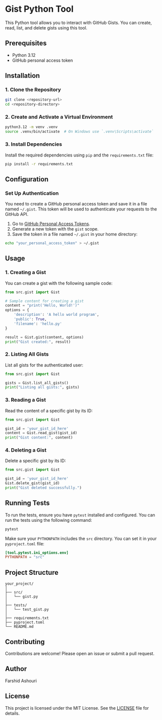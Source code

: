 # Gist Python Tool

This Python tool allows you to interact with GitHub Gists. You can create, read, list, and delete gists using this tool.

## Prerequisites

- Python 3.12
- GitHub personal access token

## Installation

### 1. Clone the Repository

```bash
git clone <repository-url>
cd <repository-directory>
```

### 2. Create and Activate a Virtual Environment

```bash
python3.12 -m venv .venv
source .venv/bin/activate  # On Windows use `.venv\Scripts\activate`
```

### 3. Install Dependencies

Install the required dependencies using `pip` and the `requirements.txt` file:

```bash
pip install -r requirements.txt
```

## Configuration

### Set Up Authentication

You need to create a GitHub personal access token and save it in a file named `~/.gist`. This token will be used to authenticate your requests to the GitHub API.

1. Go to [GitHub Personal Access Tokens](https://github.com/settings/tokens).
2. Generate a new token with the `gist` scope.
3. Save the token in a file named `~/.gist` in your home directory:

```bash
echo "your_personal_access_token" > ~/.gist
```

## Usage

### 1. Creating a Gist

You can create a gist with the following sample code:

```python
from src.gist import Gist

# Sample content for creating a gist
content = "print('Hello, World!')"
options = {
    'description': 'A hello world program',
    'public': True,
    'filename': 'hello.py'
}

result = Gist.gist(content, options)
print("Gist created:", result)
```

### 2. Listing All Gists

List all gists for the authenticated user:

```python
from src.gist import Gist

gists = Gist.list_all_gists()
print("Listing all gists:", gists)
```

### 3. Reading a Gist

Read the content of a specific gist by its ID:

```python
from src.gist import Gist

gist_id = 'your_gist_id_here'
content = Gist.read_gist(gist_id)
print("Gist content:", content)
```

### 4. Deleting a Gist

Delete a specific gist by its ID:

```python
from src.gist import Gist

gist_id = 'your_gist_id_here'
Gist.delete_gist(gist_id)
print("Gist deleted successfully.")
```

## Running Tests

To run the tests, ensure you have `pytest` installed and configured. You can run the tests using the following command:

```bash
pytest
```

Make sure your `PYTHONPATH` includes the `src` directory. You can set it in your `pyproject.toml` file:

```toml
[tool.pytest.ini_options.env]
PYTHONPATH = "src"
```

## Project Structure

```
your_project/
│
├── src/
│   └── gist.py
│
├── tests/
│   └── test_gist.py
│
├── requirements.txt
├── pyproject.toml
└── README.md
```

## Contributing

Contributions are welcome! Please open an issue or submit a pull request.

## Author

Farshid Ashouri

## License

This project is licensed under the MIT License. See the [LICENSE](LICENSE) file for details.
